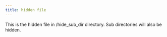 ```yaml
---
title: hidden file
---
```


This is the hidden file in /hide_sub_dir directory. Sub directories will also be hidden.
